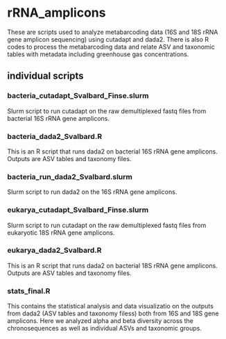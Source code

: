 # rRNA_amplicons
These are scripts used to analyze metabarcoding data (16S and 18S rRNA gene amplicon sequencing) using cutadapt and dada2. There is also R codes to process the metabarcoding data and relate ASV and taxonomic tables with metadata including greenhouse gas concentrations.

## individual scripts
### bacteria_cutadapt_Svalbard_Finse.slurm 
Slurm script to run cutadapt on the raw demultiplexed fastq files from bacterial 16S rRNA gene amplicons.

### bacteria_dada2_Svalbard.R 
This is an R script that runs dada2 on bacterial 16S rRNA gene amplicons. Outputs are ASV tables and taxonomy files.

### bacteria_run_dada2_Svalbard.slurm
Slurm script to run dada2 on the 16S rRNA gene amplicons.

### eukarya_cutadapt_Svalbard_Finse.slurm 
Slurm script to run cutadapt on the raw demultiplexed fastq files from eukaryotic 18S rRNA gene amplicons.

### eukarya_dada2_Svalbard.R 
This is an R script that runs dada2 on bacterial 18S rRNA gene amplicons. Outputs are ASV tables and taxonomy files.

### stats_final.R
This contains the statistical analysis and data visualizatio on the outputs from dada2 (ASV tables and taxonomy filess) both from 16S and 18S gene amplicons. Here we analyzed alpha and beta diversity across the chronosequences as well as individual ASVs and taxonomic groups.


